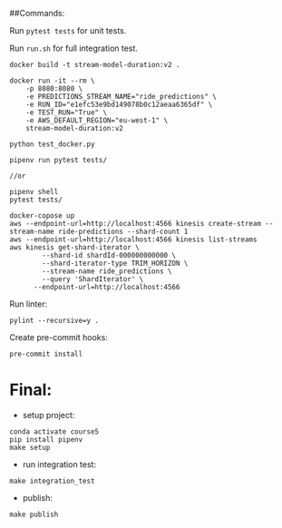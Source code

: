
##Commands:

Run `pytest tests` for unit tests.

Run `run.sh` for full integration test.

```
docker build -t stream-model-duration:v2 .
```

```
docker run -it --rm \
    -p 8080:8080 \
    -e PREDICTIONS_STREAM_NAME="ride_predictions" \
    -e RUN_ID="e1efc53e9bd149078b0c12aeaa6365df" \
    -e TEST_RUN="True" \
    -e AWS_DEFAULT_REGION="eu-west-1" \
    stream-model-duration:v2

```


```
python test_docker.py
```

```
pipenv run pytest tests/

//or

pipenv shell
pytest tests/
```


```
docker-copose up
aws --endpoint-url=http://localhost:4566 kinesis create-stream --stream-name ride-predictions --shard-count 1
aws --endpoint-url=http://localhost:4566 kinesis list-streams
aws kinesis get-shard-iterator \
        --shard-id shardId-000000000000 \
        --shard-iterator-type TRIM_HORIZON \
        --stream-name ride_predictions \
        --query 'ShardIterator' \
      --endpoint-url=http://localhost:4566
```


Run linter:
```
pylint --recursive=y .
```

Create pre-commit hooks:
```
pre-commit install
```



# Final:

- setup project:
```
conda activate course5
pip install pipenv
make setup
```

- run integration test:
```
make integration_test
```

- publish:
```
make publish
```
